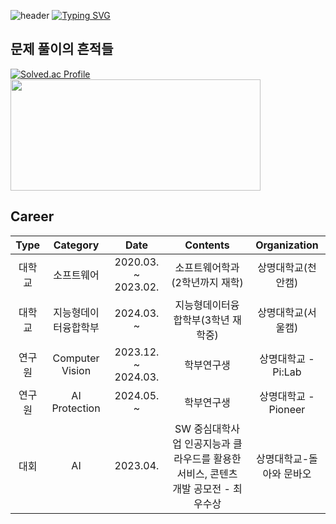 ![header](https://capsule-render.vercel.app/api?type=waving&color=6994CDEE&text=&animation=twinkling&height=80)
[![Typing SVG](https://readme-typing-svg.demolab.com?font=Alkatra&weight=500&size=45&duration=3500&pause=3&color=6994CDEE&center=false&vCenter=false&multiline=true&repeat=true&width=1000&height=100&lines=Welcome+to+Gon's+GitHub!👋)](https://git.io/typing-svg)


<!--
**kim-mun-gon/kim-mun-gon** is a ✨ _special_ ✨ repository because its `README.md` (this file) appears on your GitHub profile.

Here are some ideas to get you started:

- 🔭 I’m currently working on ...
- 🌱 I’m currently learning ...
- 👯 I’m looking to collaborate on ...
- 🤔 I’m looking for help with ...
- 💬 Ask me about ...
- 📫 How to reach me: ...
- 😄 Pronouns: ...
- ⚡ Fun fact: ...
-->
## 문제 풀이의 흔적들
[![Solved.ac Profile](http://mazassumnida.wtf/api/v2/generate_badge?boj=kmk1460)](https://solved.ac/profile/kmk1460/) <img src="https://github-readme-stats.vercel.app/api?username=kim-mun-gon&theme=chartreuse-dark&show_icons=true" width="400" height="178" />

## Career
| Type   | Category        | Date                | Contents                        | Organization       |
|:------:|:---------------:|:-------------------:|:-------------------------------:|:------------------:|
|  대학교  | 소프트웨어         | 2020.03. ~ 2023.02. | 소프트웨어학과(2학년까지 재학)                      | 상명대학교(천안캠) |
|  대학교  | 지능형데이터융합학부 | 2024.03. ~  | 지능형데이터융합학부(3학년 재학중)                              | 상명대학교(서울캠) |
|  연구원  | Computer Vision  | 2023.12. ~ 2024.03. | 학부연구생                          | 상명대학교 - Pi:Lab |
|  연구원  | AI Protection    | 2024.05. ~          | 학부연구생                       | 상명대학교 - Pioneer |
|   대회  |AI          | 2023.04.            | SW 중심대학사업 인공지능과 클라우드를 활용한 서비스, 콘텐츠 개발 공모전 - 최우수상 | 상명대학교-돌아와 문바오 |
